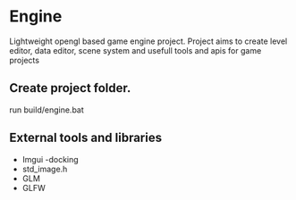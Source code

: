 # Engine

Lightweight opengl based game engine project. Project aims to create level editor, data editor, scene system and usefull tools and apis for game projects

## Create project folder.
run build/engine.bat

## External tools and libraries
* Imgui -docking
* std_image.h
* GLM
* GLFW
